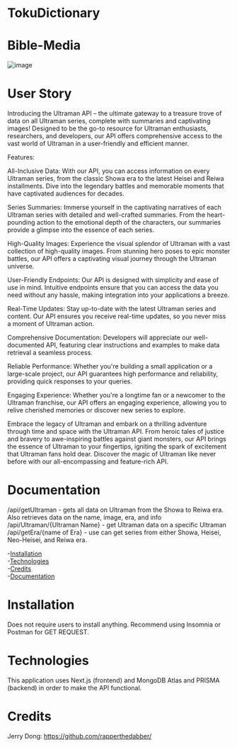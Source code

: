 # TokuDictionary
# Bible-Media
![image](https://github.com/rapperthedabber/Bible-Media/assets/116526260/d8c18d6c-1eca-4514-97ac-c68b13dcb624)

# User Story
Introducing the Ultraman API – the ultimate gateway to a treasure trove of data on all Ultraman series, complete with summaries and captivating images! Designed to be the go-to resource for Ultraman enthusiasts, researchers, and developers, our API offers comprehensive access to the vast world of Ultraman in a user-friendly and efficient manner.

Features:

All-Inclusive Data: With our API, you can access information on every Ultraman series, from the classic Showa era to the latest Heisei and Reiwa installments. Dive into the legendary battles and memorable moments that have captivated audiences for decades.

Series Summaries: Immerse yourself in the captivating narratives of each Ultraman series with detailed and well-crafted summaries. From the heart-pounding action to the emotional depth of the characters, our summaries provide a glimpse into the essence of each series.

High-Quality Images: Experience the visual splendor of Ultraman with a vast collection of high-quality images. From stunning hero poses to epic monster battles, our API offers a captivating visual journey through the Ultraman universe.

User-Friendly Endpoints: Our API is designed with simplicity and ease of use in mind. Intuitive endpoints ensure that you can access the data you need without any hassle, making integration into your applications a breeze.

Real-Time Updates: Stay up-to-date with the latest Ultraman series and content. Our API ensures you receive real-time updates, so you never miss a moment of Ultraman action.

Comprehensive Documentation: Developers will appreciate our well-documented API, featuring clear instructions and examples to make data retrieval a seamless process.

Reliable Performance: Whether you're building a small application or a large-scale project, our API guarantees high performance and reliability, providing quick responses to your queries.

Engaging Experience: Whether you're a longtime fan or a newcomer to the Ultraman franchise, our API offers an engaging experience, allowing you to relive cherished memories or discover new series to explore.

Embrace the legacy of Ultraman and embark on a thrilling adventure through time and space with the Ultraman API. From heroic tales of justice and bravery to awe-inspiring battles against giant monsters, our API brings the essence of Ultraman to your fingertips, igniting the spark of excitement that Ultraman fans hold dear. Discover the magic of Ultraman like never before with our all-encompassing and feature-rich API.

# Documentation

/api/getUltraman - gets all data on Ultraman from the Showa to Reiwa era. Also retrieves data on the name, image, era, and info
/api/Ultraman/{Ultraman Name} - get Ultraman data on a specific Ultraman
/api/getEra/{name of Era} - use can get series from either Showa, Heisei, Neo-Heisei, and Reiwa era.

-[Installation](#installation)<br>
-[Technologies](#technologies)<br>
-[Credits](#credits)<br>
-[Documentation](#Documentation)<br>


# Installation
Does not require users to install anything. Recommend using Insomnia or Postman for GET REQUEST. 

# Technologies
This application uses Next.js (frontend) and MongoDB Atlas and PRISMA (backend) in order to make the API functional. 

# Credits
Jerry Dong: https://github.com/rapperthedabber/
